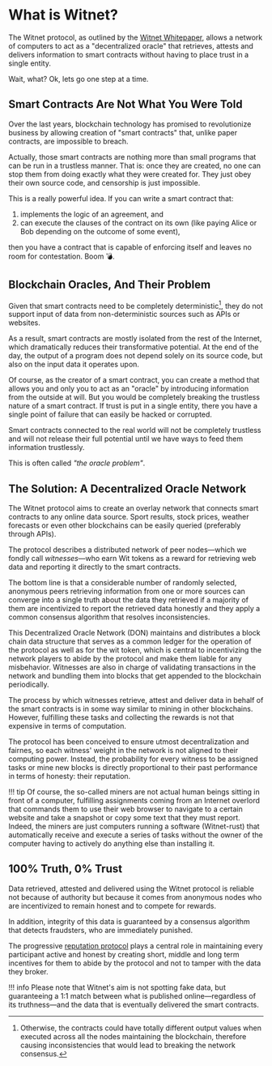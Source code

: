 # What is Witnet?

The Witnet protocol, as outlined by the [Witnet Whitepaper][whitepaper],
allows a network of computers to act as a "decentralized oracle" that
retrieves, attests and delivers information to smart contracts without
having to place trust in a single entity.

Wait, what? Ok, lets go one step at a time.

## Smart Contracts Are Not What You Were Told

Over the last years, blockchain technology has promised to revolutionize
business by allowing creation of "smart contracts" that, unlike paper
contracts, are impossible to breach.

Actually, those smart contracts are nothing more than small programs
that can be run in a trustless manner. That is: once they are created,
no one can stop them from doing exactly what they were created for. They
just obey their own source code, and censorship is just impossible.

This is a really powerful idea. If you can write a smart contract that:

1. implements the logic of an agreement, and
2. can execute the clauses of the contract on its own (like paying Alice or Bob depending on the outcome of some event),

then you have a contract that is capable of enforcing itself and leaves
no room for contestation. Boom :bomb:.

## Blockchain Oracles, And Their Problem

Given that smart contracts need to be completely deterministic[^1], they
do not support input of data from non-deterministic sources such as APIs
or websites.

As a result, smart contracts are mostly isolated from the rest of the
Internet, which dramatically reduces their transformative potential. At
the end of the day, the output of a program does not depend solely on
its source code, but also on the input data it operates upon.

Of course, as the creator of a smart contract, you can create a method
that allows you and only you to act as an "oracle" by introducing
information from the outside at will. But you would be completely
breaking the trustless nature of a smart contract. If trust is put in a
single entity, there you have a single point of failure that can easily
be hacked or corrupted.

Smart contracts connected to the real world will not be completely
trustless and will not release their full potential until we have ways
to feed them information trustlessly.

This is often called _"the oracle problem"_. 

## The Solution: A Decentralized Oracle Network

The Witnet protocol aims to create an overlay network that connects
smart contracts to any online data source. Sport results, stock prices,
weather forecasts or even other blockchains can be easily queried
(preferably through APIs).

The protocol describes a distributed network of peer nodes—which we
fondly call _witnesses_—who earn Wit tokens as a reward for retrieving
web data and reporting it directly to the smart contracts.

The bottom line is that a considerable number of randomly selected,
anonymous peers retrieving information from one or more sources can
converge into a single truth about the data they retrieved if a majority
of them are incentivized to report the retrieved data honestly and they
apply a common consensus algorithm that resolves inconsistencies.

This Decentralized Oracle Network (DON) maintains and distributes a
block chain data structure that serves as a common ledger for the
operation of the protocol as well as for the wit token, which is central
to incentivizing the network players to abide by the protocol and make
them liable for any misbehavior. Witnesses are also in charge of
validating transactions in the network and bundling them into blocks
that get appended to the blockchain periodically.

The process by which witnesses retrieve, attest and deliver data in
behalf of the smart contracts is in some way similar to mining in other
blockchains. However, fulfilling these tasks and collecting the rewards
is not that expensive in terms of computation.

The protocol has been conceived to ensure utmost decentralization and
fairnes, so each witness' weight in the network is not aligned to their
computing power. Instead, the probability for every witness to be
assigned tasks or mine new blocks is directly proportional to their past
performance in terms of honesty: their reputation.

!!! tip
    Of course, the so-called miners are not actual human beings sitting
    in front of a computer, fulfilling assignments coming from an
    Internet overlord that commands them to use their web browser to
    navigate to a certain website and take a snapshot or copy some text
    that they must report.
    Indeed, the miners are just computers running a software
    (Witnet-rust) that automatically receive and execute a series of
    tasks without the owner of the computer having to actively do
    anything else than installing it.

## 100% Truth, 0% Trust

Data retrieved, attested and delivered using the Witnet protocol is
reliable not because of authority but because it comes from anonymous
nodes who are incentivized to remain honest and to compete for rewards.

In addition, integrity of this data is guaranteed by a consensus
algorithm that detects fraudsters, who are immediately punished.

The progressive [reputation protocol] plays a central role in
maintaining every participant active and honest by creating short,
middle and long term incentives for them to abide by the protocol and
not to tamper with the data they broker.

!!! info
    Please note that Witnet's aim is not spotting fake data, but
    guaranteeing a 1:1 match between what is published online—regardless
    of its truthness—and the data that is eventually delivered the smart
    contracts.

[^1]: Otherwise, the contracts could have totally different output
values when executed across all the nodes maintaining the blockchain,
therefore causing inconsistencies that would lead to breaking the
network consensus.

[whitepaper]: https://witnet.io/static/witnet-whitepaper.pdf
[reputation protocol]: ../protocol/reputation.md
[Stampery]: https://stampery.com
[Witnet Foundation]: https://witnet.foundation
[Aragon]: https://aragon.org
[Trailbot]: https://trailbot.io
[Mongoaudit]: https://mongoaud.it
[Loqui IM]: https://loqui.im
